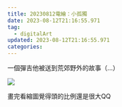 ```yaml
---
title: 20230812電繪：小孤獨
date: 2023-08-12T21:16:55.971
tag:
  - digitalArt
updated: 2023-08-12T21:16:55.971
categories:
---
```

一個彈吉他被送到荒郊野外的故事（...）

![](https://i.imgur.com/xUv2Mjn.png)

畫完看縮圖覺得頭的比例還是很大QQ